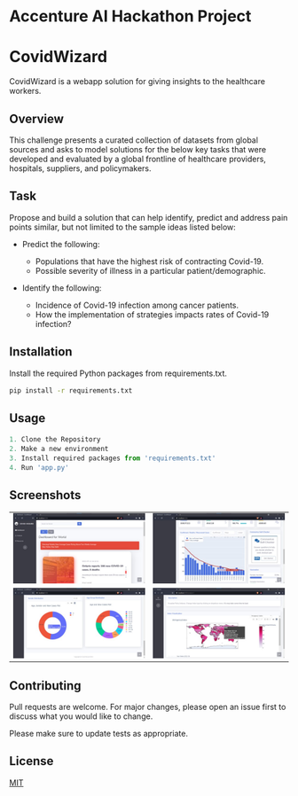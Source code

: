 # Accenture AI Hackathon Project
# CovidWizard

CovidWizard is a webapp solution for giving insights to the healthcare workers.

## Overview

This challenge presents a curated collection of datasets from global sources and asks to model solutions for the below key tasks that were developed and evaluated by a global frontline of healthcare providers, hospitals, suppliers, and policymakers.

## Task

Propose and build a solution that can help identify, predict and address pain points similar, but not limited to the sample ideas listed below:

- Predict the following:  
  - Populations that have the highest risk of contracting Covid-19.
  - Possible severity of illness in a particular patient/demographic.  

- Identify the following:  
  - Incidence of Covid-19 infection among cancer patients.
  - How the implementation of strategies impacts rates of Covid-19 infection?

## Installation

Install the required Python packages from requirements.txt.

```bash
pip install -r requirements.txt
```

## Usage

```python
1. Clone the Repository 
2. Make a new environment 
3. Install required packages from 'requirements.txt'
4. Run 'app.py'
```
## Screenshots
|    |    |
| ---| ---|
|![Screenshot](static/assets/img/DemoSS/Picture1.jpg)| ![Screenshot](static/assets/img/DemoSS/Picture2.jpg) |
|![Screenshot](static/assets/img/DemoSS/Picture3.jpg)| ![Screenshot](static/assets/img/DemoSS/Picture4.jpg) |

## Contributing
Pull requests are welcome. For major changes, please open an issue first to discuss what you would like to change.

Please make sure to update tests as appropriate.

## License
[MIT](https://choosealicense.com/licenses/mit/)
